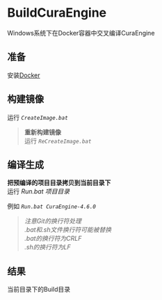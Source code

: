 # BuildCuraEngine

 Windows系统下在Docker容器中交叉编译CuraEngine

## 准备

安装[Docker](https://www.docker.com/products/docker-desktop)

## 构建镜像

运行  *`CreateImage.bat`*  
>**重新构建镜像**  
>运行  *```ReCreateImage.bat```*

## 编译生成

**把预编译的项目目录拷贝到当前目录下**  
运行  *Run.bat 项目目录*  

例如  *`Run.bat CuraEngine-4.6.0`*  

>*注意Git的换行符处理*  
>*.bat和.sh文件换行符可能被替换*  
>*.bat的换行符为CRLF*  
>*.sh的换行符为LF*

## 结果

当前目录下的Build目录
